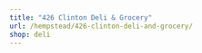 ```yaml
---
title: "426 Clinton Deli & Grocery"
url: /hempstead/426-clinton-deli-and-grocery/
shop: deli
---
```

